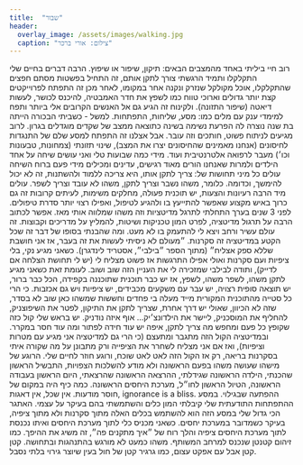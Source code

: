 ```yaml
---
title:  "שבור"
header:
  overlay_image: /assets/images/walking.jpg
  caption: "צילום: אורי ברכר"
---
```

<!--more-->
רוב חיי ביליתי באחד מהמצבים הבאים: תיקון, שיפור או שיפוץ.
הרבה דברים בחיים שלי התקלקלו ותמיד הרגשתי צורך לתקן אותם, זה התחיל בפשטות מסתם חפצים שהתקלקלו, אוכל מקולקל שנזרק ונקנה אחר במקומו, לאחר מכן זה התפתח לפרוייקטים קצת יותר גדולים וארוכי טווח כמו לשפץ את חדר האמבטיה, להיכנס לכושר, לעשות דיאטה (שיפור התזונה).
ולקינוח זה הגיע גם אל האנשים הקרובים אלי ביותר ותפח למימדי ענק עם מלים כמו: מסע, שליחות, התפתחות. למשל - כשביתי הבכורה הייתה בת שנה נוצרה לה הפרעת נשימה בשינה כתוצאה ממצב של שקדים מוגדלים בגרון. לרוב מגיעים לניתוח פשוט, חותכים וזה עובר. אבל אצלנו זה התפתח למסע שלם של התנגדות לחיסונים (אנחנו מאמינים שהחיסונים יצרו את המצב), שינוי תזונתי (צמחונות, טבעונות וכו׳) מעבר לרפואה אלטרנטיבית ועוד.
מידי כמה שבועות טלי ואני עושים שיחה על אחד הילדים ולמרות שאנחנו הורים מאוד רגישים, עדינים ומכילים מידי פעם ברוח השיחה עולים כל מיני תחושות של: צריך לתקן אותו, היא צריכה ללמוד ולהשתנות, זה לא יכול להימשך, וכדומה. כלומר, משהו נשבר וצריך לתקן, משהו לא עובד וצריך לשפר. עולים מיד הרבה רעיונות והצעות, יש תוכנית פעולה, מחלקים משימות, לעיתים קרובות זה גם כרוך באיש מקצוע שאפשר להתייעץ בו ולהגיע לטיפול, ואפילו רצוי יותר סדרת טיפולים.
לפני 3 שנים בערך התחלתי לתרגל מדיטציות וזה משהו שמלווה אותי מאז. אפשר לכתוב הרבה על תרגול מדיטציה, לפרט המון טכניקות ושיטות, להמליץ על מדריכים וקבוצות. זה עולם עשיר ורחב ויצא לי להתעמק בו לא מעט. ומה שהבנתי בסופו של דבר זה שכל הקטע במדיטציה זה סקרנות.
״מעולם לא ניסיתי לעשות את זה בעבר, אז אני חושבת שללא ספק אצליח״ (מתוך הספר ״בילבי״, אסטריד לינדגרן). כשאני מגיע נקי, בלי ציפיות ועם סקרנות ואולי אפילו התרגשות אז פשוט מצליח לי (יש לי תחושת הצלחה אם לדייק), ותודה לבילבי שמזכירה לי את העניין הזה שוב ושוב. לעומת זאת כשאני מגיע לתקן משהו, לשפר משהו, לשפץ, אז יש כבר תוכנית שתוכננה בקפידה, הכל כבר ברור, יש תוצאה סופית רצויה, יש עבר עם משקעים מכבידים, יש ציפיות ויש גם אכזבות.
כי הרי כל סטייה מהתוכנית המקורית מייד מעלה בי פחדים וחששות שמשהו כאן שוב לא בסדר, שזה לא הכיוון, שאולי יש דרך אחרת, שצריך לתקן את התיקון, לפטר את השיפוצניק, להחליף את המוסכניק, ליישר את הילדונצ׳יק... אוף איזה נודניק. יש בראש שלי קול כזה שקופץ כל פעם ומחפש מה צריך לתקן, איפה יש עוד חידה לפתור ומה עוד חסר במקרר. ובמדיטציה הקול הזה מתגבר ומתעצם (כי הרי גם למדיטציה אני מגיע עם מטרות וציפיות), ואז אם אני מצליח לשחרר את הציפייה ורק מתבונן על מה שקורה איתי בסקרנות בריאה, רק אז הקול הזה לאט לאט שוכח, ורוגע חוזר לחיים שלי.
הרוגע של מישהו שעושה משהו בפעם הראשונה ולא מודע להשלכות הצפויות, התבשיל הראשון שהכנתי, הילדה הראשונה שגידלתי, ההרצאה הראשונה שהרצאתי, היום הראשון בעבודה הראשונה, הטיול הראשון לחו״ל, מערכת היחסים הראשונה. כמה כיף היה במקום של חוסר מודעות. אין שכל, אין דאגות, ignorance is a bliss. ההפתעה שבגילוי.
במסע ההתפתחות התודעתית שלי קיבלתי המון כלים והשתמשתי בהם בעיקר על עצמי. האתגר הכי גדול שלי במסע הזה הוא להשתמש בכלים האלה מתוך סקרנות ולא מתוך ציפיה, בעיקר כשמדובר במערכת יחסים. כשאני מכניס כלי לתוך מערכת היחסים ואיתו נכנסת לתוך מערכת היחסים ציפיה והלך רוח של ״איך מתקנים פה״, זה משיג את ההיפך. כמו זיהום קטנטן שנכנס למרחב המשותף. משהו כמעט לא מורגש בהתנהגות ובתחושה. קטן קטן אבל עם אפקט עצום, כמו גרגיר קטן של חול בעין שיוצר גירוי בלתי נסבל.